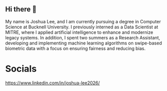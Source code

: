 ## Hi there 👋
My name is Joshua Lee, and I am currently pursuing a degree in Computer Science at Bucknell University. I previously interned as a Data Scientist at MITRE, where I applied artificial intelligence to enhance and modernize legacy systems. In addition, I spent two summers as a Research Assistant, developing and implementing machine learning algorithms on swipe-based biometric data with a focus on ensuring fairness and reducing bias.

# Socials 
https://www.linkedin.com/in/joshua-lee2026/ 
<!--
**Josh2230/Josh2230** is a ✨ _special_ ✨ repository because its `README.md` (this file) appears on your GitHub profile.

Here are some ideas to get you started:

- 🔭 I’m currently working on ...
- 🌱 I’m currently learning ...
- 👯 I’m looking to collaborate on ...
- 🤔 I’m looking for help with ...
- 💬 Ask me about ...
- 📫 How to reach me: ...
- 😄 Pronouns: ...
- ⚡ Fun fact: ...
-->
